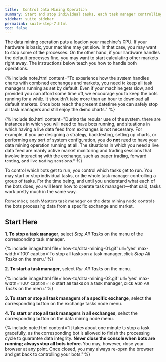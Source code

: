 ```yaml
---
title:  Control Data Mining Operation
summary: Start and stop individual tasks, each task manager controlling multiple tasks, or all task managers at once.
sidebar: suite_sidebar
permalink: suite-step-7.html
toc: false
---
```


The data mining operation puts a load on your machine's CPU. If your hardware is basic, your machine may get slow. In that case, you may want to stop some of the processes. On the other hand, if your hardware handles the default processes fine, you may want to start calculating other markets right away. The instructions below teach you how to handle both operations.

{% include note.html content="To experience how the system handles charts with combined exchanges and markets, you need to keep all task managers running as set by default. Even if your machine gets slow, and provided you can afford some time off, we encourage you to keep the bots running for a while. It shouldn't take more than an hour to download all default markets. Once bots reach the present datetime you can safely stop all task managers and still enjoy the demo charts." %}

{% include tip.html content="During the regular use of the system, there are instances in which you will need to have bots running, and situations in which having a live data feed from exchanges is not necessary. For example, if you are designing a strategy, backtesting, setting up charts, or performing any sort of system configuration, you do **not** need to have your data mining operation running at all. The situations in which you need a live data feed are mainly active market monitoring and trading sessions that involve interacting with the exchange, such as paper trading, forward testing, and live trading sessions." %}

To control which bots get to run, you control which <a data-toggle="tooltip" data-original-title="{{site.data.network.task}}">tasks</a> get to run. You may start or stop individual tasks, or the whole task manager controlling a group of tasks. For the time being, and until you understand what each of the bots does, you will learn how to operate task managers&mdash;that said, tasks work pretty much in the same way. 

Remember, each Masters task manager on the data mining node controls the bots processing data from a specific exchange and market.

## Start Here

**1. To stop a task manager**, select *Stop All Tasks* on the menu of the corresponding task manager.

{% include image.html file='how-to/data-mining-01.gif' url='yes' max-width='100' caption='To stop all tasks on a task manager, click *Stop All Tasks* on the menu.' %}

**2. To start a task manager**, select *Run All Tasks* on the menu. 

{% include image.html file='how-to/data-mining-02.gif' url='yes' max-width='100' caption='To start all tasks on a task manager, click *Run All Tasks* on the menu.' %}

**3. To start or stop all task managers of a specific exchange**, select the corresponding button on the exchange tasks node menu.

**4. To start or stop all task managers in all exchanges**, select the corresponding button on the data mining node menu.

{% include note.html content="It takes about one minute to stop a task gracefully, as the corresponding bot is allowed to finish the processing cycle to guarantee data integrity. **Never close the console when bots are running; always stop all bots before.** You may, however, close your browser at any point. Once closed, you may always re-open the browser and get back to controlling your bots." %}


